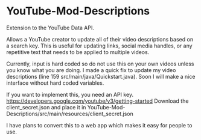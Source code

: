 # YouTube-Mod-Descriptions
Extension to the YouTube Data API. 

Allows a YouTube creator to update all of their video descriptions based on a search key. 
This is useful for updating links, social media handles, or any repetitive text that needs to be applied to multiple videos.

Currently, input is hard coded so do not use this on your own videos unless you know what you are doing. I made a quick
fix to update my video descriptions (line 159 src/main/java/Quickstart.java). Soon I will make a nice interface without hard coded variables.

If you want to implement this, you need an API key. https://developers.google.com/youtube/v3/getting-started
Download the client_secret.json and place it in YouTube-Mod-Descriptions/src/main/resources/client_secret.json

I have plans to convert this to a web app which makes it easy for people to use.
